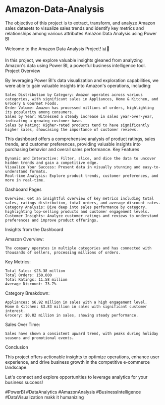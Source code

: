 # Amazon-Data-Analysis
The objective of this project is to extract, transform, and analyze Amazon sales datasets to visualize sales trends and identify key metrics and relationships among various attributes
Amazon Data Analysis using Power BI

Welcome to the Amazon Data Analysis Project! 📊🛒

In this project, we explore valuable insights gleaned from analyzing Amazon's data using Power BI, a powerful business intelligence tool.
Project Overview

By leveraging Power BI's data visualization and exploration capabilities, we were able to gain valuable insights into Amazon's operations, including:

    Sales Distribution by Category: Amazon operates across various categories, with significant sales in Appliances, Home & Kitchen, and Grocery & Gourmet Foods.
    Order Volume: Amazon has processed millions of orders, highlighting its popularity among consumers.
    Sales by Year: Witnessed a steady increase in sales year-over-year, indicating a growing customer base.
    Sales by Rating: Higher-rated products tend to have significantly higher sales, showcasing the importance of customer reviews.

This dashboard offers a comprehensive analysis of product ratings, sales trends, and customer preferences, providing valuable insights into purchasing behavior and overall sales performance.
Key Features

    Dynamic and Interactive: Filter, slice, and dice the data to uncover hidden trends and gain a competitive edge.
    Visualize Your Success: Present data in visually stunning and easy-to-understand formats.
    Real-time Analysis: Explore product trends, customer preferences, and more in real-time.

Dashboard Pages

    Overview: Get an insightful overview of key metrics including total sales, ratings distribution, total orders, and average discount rates.
    Category Analysis: Dive deep into sales performance by category, highlighting top-selling products and customer engagement levels.
    Customer Insights: Analyze customer ratings and reviews to understand preferences and improve product offerings.

Insights from the Dashboard

Amazon Overview:

    The company operates in multiple categories and has connected with thousands of sellers, processing millions of orders.

Key Metrics:

    Total Sales: $23.38 million
    Total Orders: 150,000
    Total Ratings: 11.58 million
    Average Discount: 73.7%

Category Breakdown:

    Appliances: $6.92 million in sales with a high engagement level.
    Home & Kitchen: $3.83 million in sales with significant customer interest.
    Grocery: $0.82 million in sales, showing steady performance.

Sales Over Time:

    Sales have shown a consistent upward trend, with peaks during holiday seasons and promotional events.

Conclusion

This project offers actionable insights to optimize operations, enhance user experience, and drive business growth in the competitive e-commerce landscape.

Let's connect and explore opportunities to leverage analytics for your business success!

#PowerBI #DataAnalytics #AmazonAnalysis #BusinessIntelligence #DataVisualization makk it humanizing
